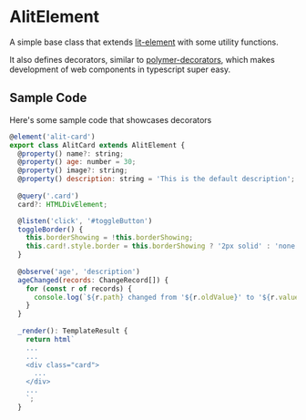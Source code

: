 # AlitElement
A simple base class that extends [lit-element](https://github.com/Polymer/lit-element) with some utility functions.

It also defines decorators, similar to [polymer-decorators](https://github.com/Polymer/polymer-decorators#observetargets-string), which makes development of web components in typescript super easy. 

## Sample Code

Here's some sample code that showcases decorators

```javascript
@element('alit-card')
export class AlitCard extends AlitElement {
  @property() name?: string;
  @property() age: number = 30;
  @property() image?: string;
  @property() description: string = 'This is the default description';
  
  @query('.card')
  card?: HTMLDivElement;

  @listen('click', '#toggleButton')
  toggleBorder() {
    this.borderShowing = !this.borderShowing;
    this.card!.style.border = this.borderShowing ? '2px solid' : 'none';
  }
  
  @observe('age', 'description')
  ageChanged(records: ChangeRecord[]) {
    for (const r of records) {
      console.log(`${r.path} changed from '${r.oldValue}' to '${r.value}'`);
    }
  }
  
  _render(): TemplateResult {
    return html`
    ...
    ...
    <div class="card">
      ...
    </div>
    ...
    `;
  }
```

